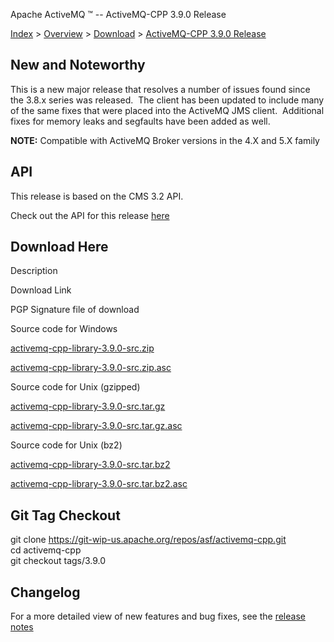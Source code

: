 Apache ActiveMQ ™ -- ActiveMQ-CPP 3.9.0 Release 

[Index](index.html) > [Overview](overview.html) > [Download](download.html) > [ActiveMQ-CPP 3.9.0 Release](activemq-cpp-390-release.html)

New and Noteworthy
------------------

This is a new major release that resolves a number of issues found since the 3.8.x series was released.  The client has been updated to include many of the same fixes that were placed into the ActiveMQ JMS client.  Additional fixes for memory leaks and segfaults have been added as well. 

**NOTE:** Compatible with ActiveMQ Broker versions in the 4.X and 5.X family

API
---

This release is based on the CMS 3.2 API.

Check out the API for this release [here](http://activemq.apache.org/cms/api_docs/activemqcpp-3.9.0/html)

Download Here
-------------

Description

Download Link

PGP Signature file of download

Source code for Windows

[activemq-cpp-library-3.9.0-src.zip](https://archive.apache.org/dist/activemq/activemq-cpp/3.9.0/activemq-cpp-library-3.9.0-src.zip)

[activemq-cpp-library-3.9.0-src.zip.asc](https://archive.apache.org/dist/activemq/activemq-cpp/3.9.0/activemq-cpp-library-3.9.0-src.zip.asc)

Source code for Unix (gzipped)

[activemq-cpp-library-3.9.0-src.tar.gz](https://archive.apache.org/dist/activemq/activemq-cpp/3.9.0/activemq-cpp-library-3.9.0-src.tar.gz)

[activemq-cpp-library-3.9.0-src.tar.gz.asc](https://archive.apache.org/dist/activemq/activemq-cpp/3.9.0/activemq-cpp-library-3.9.0-src.tar.gz.asc)

Source code for Unix (bz2)

[activemq-cpp-library-3.9.0-src.tar.bz2](https://archive.apache.org/dist/activemq/activemq-cpp/3.9.0/activemq-cpp-library-3.9.0-src.tar.bz2)

[activemq-cpp-library-3.9.0-src.tar.bz2.asc](https://archive.apache.org/dist/activemq/activemq-cpp/3.9.0/activemq-cpp-library-3.9.0-src.tar.bz2.asc)

Git Tag Checkout
----------------

git clone [https://git-wip-us.apache.org/repos/asf/activemq-cpp.git  
](https://git-wip-us.apache.org/repos/asf/activemq-cpp.git)cd activemq-cpp  
git checkout tags/3.9.0

Changelog
---------

For a more detailed view of new features and bug fixes, see the [release notes](https://issues.apache.org/jira/secure/ReleaseNote.jspa?projectId=12311207&styleName=Html&version=12324974)

